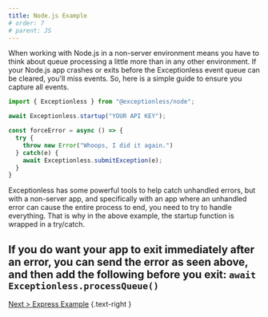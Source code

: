 ```yaml
---
title: Node.js Example
# order: 7
# parent: JS
---
```

When working with Node.js in a non-server environment means you have to think about queue processing a little more than in any other environment. If your Node.js app crashes or exits before the Exceptionless event queue can be cleared, you'll miss events. So, here is a simple guide to ensure you capture all events. 

```js
import { Exceptionless } from "@exceptionless/node";

await Exceptionless.startup("YOUR API KEY");

const forceError = async () => {
  try {
    throw new Error("Whoops, I did it again.")
  } catch(e) {
    await Exceptionless.submitException(e);
  }
}
```

Exceptionless has some powerful tools to help catch unhandled errors, but with a non-server app, and specifically with an app where an unhandled error can cause the entire process to end, you need to try to handle everything. That is why in the above example, the startup function is wrapped in a try/catch. 

If you do want your app to exit immediately after an error, you can send the error as seen above, and then add the following before you exit: `await Exceptionless.processQueue()`
---

[Next > Express Example](express-example.md) {.text-right }
